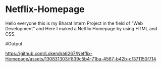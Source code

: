 # Netflix-Homepage
Hello everyone this is my Bharat Intern Project in the field of "Web Development" and
Here  I maked a Netflix Homepage by using HTML and CSS.

#Output





https://github.com/Lokendra6267/Netflix-Homepage/assets/130831303/f839c5b4-71ba-4567-b42b-cf371150f714

